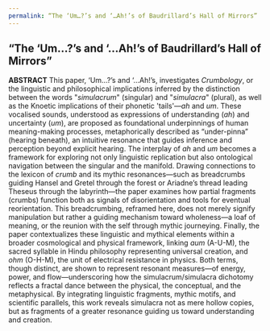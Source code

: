 ```yaml
---
permalink: “The ‘Um…?’s and ‘…Ah!’s of Baudrillard’s Hall of Mirrors”
---
```

**“The ‘Um…?’s and ‘…Ah!’s of Baudrillard’s Hall of Mirrors”**
---

**ABSTRACT**
This paper, ‘Um…?’s and ‘…Ah!’s, investigates *Crumbology*, or the linguistic and philosophical implications inferred by the distinction between the words "_simulacrum_" (singular) and "_simulacra_" (plural), as well as the Knoetic implications of their phonetic 'tails'—_ah_ and _um_. These vocalised sounds, understood as expressions of understanding (_ah_) and uncertainty (_um_), are proposed as foundational underpinnings of human meaning-making processes, metaphorically described as “under-pinna” (hearing beneath), an intuitive resonance that guides inference and perception beyond explicit hearing. The interplay of _ah_ and _um_ becomes a framework for exploring not only linguistic replication but also ontological navigation between the singular and the manifold.
Drawing connections to the lexicon of _crumb_ and its mythic resonances—such as breadcrumbs guiding Hansel and Gretel through the forest or Ariadne’s thread leading Theseus through the labyrinth—the paper examines how partial fragments (crumbs) function both as signals of disorientation and tools for eventual reorientation. This breadcrumbing, reframed here, does not merely signify manipulation but rather a guiding mechanism toward wholeness—a loaf of meaning, or the reunion with the self through mythic journeying.
Finally, the paper contextualizes these linguistic and mythical elements within a broader cosmological and physical framework, linking _aum_ (A-U-M), the sacred syllable in Hindu philosophy representing universal creation, and _ohm_ (O-H-M), the unit of electrical resistance in physics. Both terms, though distinct, are shown to represent resonant measures—of energy, power, and flow—underscoring how the simulacrum/simulacra dichotomy reflects a fractal dance between the physical, the conceptual, and the metaphysical. By integrating linguistic fragments, mythic motifs, and scientific parallels, this work reveals simulacra not as mere hollow copies, but as fragments of a greater resonance guiding us toward understanding and creation.